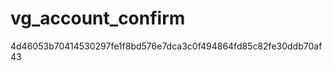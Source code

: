 vg_account_confirm
==================
4d46053b70414530297fe1f8bd576e7dca3c0f494864fd85c82fe30ddb70af43
